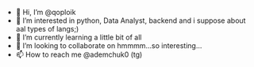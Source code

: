 - 👋 Hi, I’m @qoploik
- 👀 I’m interested in python, Data Analyst, backend and i suppose about aal types of langs;)
- 🌱 I’m currently learning a little bit of all
- 💞️ I’m looking to collaborate on hmmmm...so interesting...
- 📫 How to reach me @ademchuk0 (tg)

<!---
qoploik/qoploik is a ✨ special ✨ repository because its `README.md` (this file) appears on your GitHub profile.
You can click the Preview link to take a look at your changes.
--->

